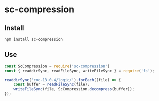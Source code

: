 # sc-compression
## Install
``npm install sc-compression``
## Use
```javascript
const ScCompression = require('sc-compression')
const { readdirSync, readFileSync, writeFileSync } = require('fs');

readdirSync('coc-13.0.4/logic/').forEach((file) => {
    const buffer = readFileSync(file);
    writeFileSync(file, ScCompression.decompress(buffer));
});
```
